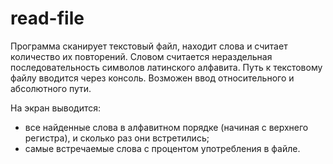 # read-file

Программа сканирует текстовый файл, находит слова и считает количество их повторений. Словом считается нераздельная последовательность символов латинского алфавита.
Путь к текстовому файлу вводится через консоль. Возможен ввод относительного и абсолютного пути. 


На экран выводится: 
- все найденные слова в алфавитном порядке (начиная с верхнего регистра), и сколько раз они встретились;
- самые встречаемые слова с процентом употребления в файле.
